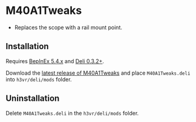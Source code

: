 # M40A1Tweaks
- Replaces the scope with a rail mount point.

## Installation
Requires [BepInEx 5.4.x](https://github.com/BepInEx/BepInEx/releases/latest) and [Deli 0.3.2+](https://github.com/Deli-Collective/Deli/releases).

Download the [latest release of M40A1Tweaks](https://github.com/Maiq-The-Dude/M40A1Tweaks/releases/latest) and place `M40A1Tweaks.deli` into `h3vr/deli/mods` folder.

## Uninstallation
Delete `M40A1Tweaks.deli` in the `h3vr/deli/mods` folder.
